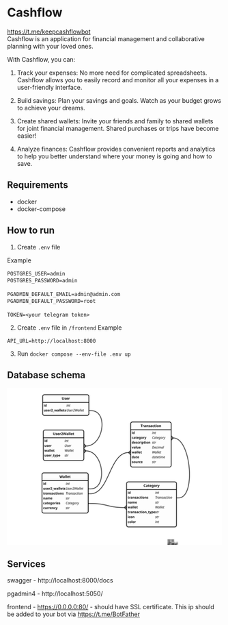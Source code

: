 # Cashflow
https://t.me/keepcashflowbot  
Cashflow is an application for financial management and collaborative planning with your loved ones. 

With Cashflow, you can:

1. Track your expenses: No more need for complicated spreadsheets. Cashflow allows you to easily record and monitor all your expenses in a user-friendly interface.

2. Build savings: Plan your savings and goals. Watch as your budget grows to achieve your dreams.

3. Create shared wallets: Invite your friends and family to shared wallets for joint financial management. Shared purchases or trips have become easier!

4. Analyze finances: Cashflow provides convenient reports and analytics to help you better understand where your money is going and how to save.

## Requirements

- docker
- docker-compose

## How to run


1. Create ```.env``` file

Example
```
POSTGRES_USER=admin
POSTGRES_PASSWORD=admin

PGADMIN_DEFAULT_EMAIL=admin@admin.com
PGADMIN_DEFAULT_PASSWORD=root

TOKEN=<your telegram token>
```

2. Create ```.env``` file in `/frontend`
Example
```
API_URL=http://localhost:8000
```

3. Run ```docker compose --env-file .env up```

## Database schema
 
![schema](schema.svg)

## Services

swagger - http://localhost:8000/docs

pgadmin4 - http://localhost:5050/

frontend - https://0.0.0.0:80/ - should have SSL certificate. This ip should be added to your bot via https://t.me/BotFather 